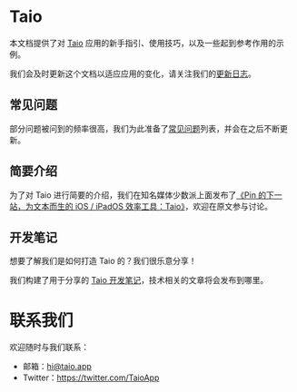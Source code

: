 # Taio

本文档提供了对 [Taio](https://taio.app/cn/) 应用的新手指引、使用技巧，以及一些起到参考作用的示例。

我们会及时更新这个文档以适应应用的变化，请关注我们的[更新日志](rn.md)。

## 常见问题

部分问题被问到的频率很高，我们为此准备了[常见问题](cn/faq.md)列表，并会在之后不断更新。

## 简要介绍

为了对 Taio 进行简要的介绍，我们在知名媒体少数派上面发布了[《Pin 的下一站，为文本而生的 iOS / iPadOS 效率工具：Taio》](https://sspai.com/post/63729)，欢迎在原文参与讨论。

## 开发笔记

想要了解我们是如何打造 Taio 的？我们很乐意分享！

我们构建了用于分享的 [Taio 开发笔记](https://dev.taio.app/#/cn/)，技术相关的文章将会发布到哪里。

# 联系我们

欢迎随时与我们联系：

- 邮箱：[hi@taio.app](mailto:hi@taio.app)
- Twitter：https://twitter.com/TaioApp